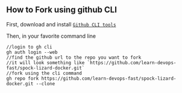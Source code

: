 ## How to Fork using github CLI

First, download and install [`Github CLI tools`](https://cli.github.com/)

Then, in your favorite command line

    //login to gh cli
    gh auth login --web
    //find the github url to the repo you want to fork
    //it will look something like `https://github.com/learn-devops-fast/spock-lizard-docker.git`
    //fork using the cli command
    gh repo fork https://github.com/learn-devops-fast/spock-lizard-docker.git --clone


